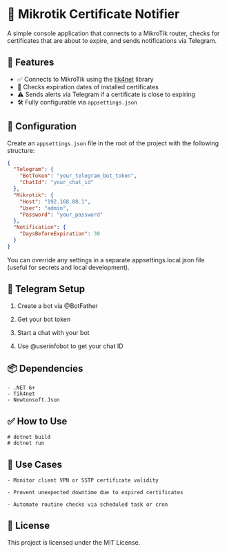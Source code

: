 # 📡 Mikrotik Certificate Notifier

A simple console application that connects to a MikroTik router, checks for certificates that are about to expire, and sends notifications via Telegram.

## 🚀 Features

- ✅ Connects to MikroTik using the [tik4net](https://github.com/danikf/tik4net) library
- 📅 Checks expiration dates of installed certificates
- ⚠️ Sends alerts via Telegram if a certificate is close to expiring
- 🛠 Fully configurable via `appsettings.json`

## 🔧 Configuration

Create an `appsettings.json` file in the root of the project with the following structure:

```json
{
  "Telegram": {
    "BotToken": "your_telegram_bot_token",
    "ChatId": "your_chat_id"
  },
  "Mikrotik": {
    "Host": "192.168.88.1",
    "User": "admin",
    "Password": "your_password"
  },
  "Notification": {
    "DaysBeforeExpiration": 30
  }
}
```
You can override any settings in a separate appsettings.local.json file (useful for secrets and local development).
## 💬 Telegram Setup

   1. Create a bot via @BotFather

   2. Get your bot token

   3. Start a chat with your bot

   4. Use @userinfobot to get your chat ID
## 📦 Dependencies

    - .NET 6+
    - Tik4net
    - Newtonsoft.Json

## ✅ How to Use
   
    # dotnet build
    # dotnet run
          
## 🧾 Use Cases

    - Monitor client VPN or SSTP certificate validity

    - Prevent unexpected downtime due to expired certificates

    - Automate routine checks via scheduled task or cron
    
## 📌 License

This project is licensed under the MIT License.
